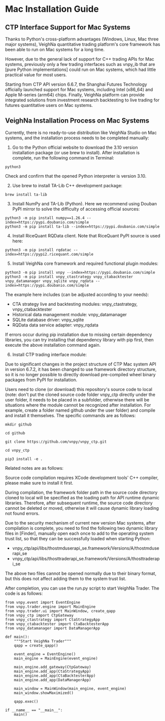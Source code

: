 # Mac Installation Guide

## CTP Interface Support for Mac Systems

Thanks to Python's cross-platform advantages (Windows, Linux, Mac three major systems), VeighNa quantitative trading platform's core framework has been able to run on Mac systems for a long time.

However, due to the general lack of support for C++ trading APIs for Mac systems, previously only a few trading interfaces such as vnpy_ib that are [pure Python implementations] could run on Mac systems, which had little practical value for most users.

Starting from CTP API version 6.6.7, the Shanghai Futures Technology officially launched support for Mac systems, including Intel (x86_64) and Apple M-series (arm64) chips. Finally, VeighNa platform can provide integrated solutions from investment research backtesting to live trading for futures quantitative users on Mac systems.

## VeighNa Installation Process on Mac Systems

Currently, there is no ready-to-use distribution like VeighNa Studio on Mac systems, and the installation process needs to be completed manually:

1. Go to the Python official website to download the 3.10 version installation package (or use brew to install). After installation is complete, run the following command in Terminal:

```python3
python3
```
Check and confirm that the opened Python interpreter is version 3.10.

2. Use brew to install TA-Lib C++ development package:

```python3
brew install ta-lib
```

3. Install NumPy and TA-Lib (Python). Here we recommend using Douban PyPI mirror to solve the difficulty of accessing official sources:

```python3
python3 -m pip install numpy==1.26.4 --index=https://pypi.doubanio.com/simple
python3 -m pip install ta-lib --index=https://pypi.doubanio.com/simple
```

4. Install RiceQuant RQData client. Note that RiceQuant PyPI source is used here:

```python3
python3 -m pip install rqdatac --index=https://pypi2.ricequant.com/simple
```

5. Install VeighNa core framework and required functional plugin modules:

```python3
python3 -m pip install vnpy --index=https://pypi.doubanio.com/simple
python3 -m pip install vnpy_ctastrategy vnpy_ctabacktester vnpy_datamanager vnpy_sqlite vnpy_rqdata --index=https://pypi.doubanio.com/simple
```
The example here includes (can be adjusted according to your needs):

 - CTA strategy live and backtesting modules: vnpy_ctastrategy, vnpy_ctabacktester
 - Historical data management module: vnpy_datamanager
 - SQLite database driver: vnpy_sqlite
 - RQData data service adapter: vnpy_rqdata

If errors occur during pip installation due to missing certain dependency libraries, you can try installing that dependency library with pip first, then execute the above installation command again.

6. Install CTP trading interface module:

Due to significant changes in the project structure of CTP Mac system API in version 6.7.2, it has been changed to use framework directory structure, so it is no longer possible to directly download pre-compiled wheel binary packages from PyPI for installation.

Users need to clone (or download) this repository's source code to local (note: don't put the cloned source code folder vnpy_ctp directly under the user folder, it needs to be placed in a subfolder, otherwise there will be situations where the module cannot be recognized after installation. For example, create a folder named github under the user folder) and compile and install it themselves. The specific commands are as follows:

```python3
mkdir github

cd github

git clone https://github.com/vnpy/vnpy_ctp.git

cd vnpy_ctp

pip3 install -e .
```

Related notes are as follows:

Source code compilation requires XCode development tools' C++ compiler, please make sure to install it first.

During compilation, the framework folder path in the source code directory cloned to local will be specified as the loading path for API runtime dynamic libraries. Therefore, after subsequent runtime, the source code directory cannot be deleted or moved, otherwise it will cause dynamic library loading not found errors.

Due to the security mechanism of current new version Mac systems, after compilation is complete, you need to find the following two dynamic library files in [Finder], manually open each once to add to the operating system trust list, so that they can be successfully loaded when starting Python:

* vnpy_ctp/api/libs/thostmduserapi_se.framework/Versions/A/thostmduserapi_se
* vnpy_ctp/api/libs/thosttraderapi_se.framework/Versions/A/thosttraderapi_se

The above two files cannot be opened normally due to their binary format, but this does not affect adding them to the system trust list.

After completion, you can use the run.py script to start VeighNa Trader. The code is as follows:

```python3
from vnpy.event import EventEngine
from vnpy.trader.engine import MainEngine
from vnpy.trader.ui import MainWindow, create_qapp
from vnpy_ctp import CtpGateway
from vnpy_ctastrategy import CtaStrategyApp
from vnpy_ctabacktester import CtaBacktesterApp
from vnpy_datamanager import DataManagerApp

def main():
    """Start VeighNa Trader"""
    qapp = create_qapp()

    event_engine = EventEngine()
    main_engine = MainEngine(event_engine)

    main_engine.add_gateway(CtpGateway)
    main_engine.add_app(CtaStrategyApp)
    main_engine.add_app(CtaBacktesterApp)
    main_engine.add_app(DataManagerApp)

    main_window = MainWindow(main_engine, event_engine)
    main_window.showMaximized()

    qapp.exec()

if __name__ == "__main__":
    main()
```
